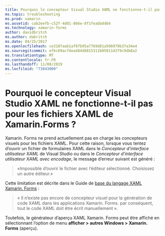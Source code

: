 ```yaml
---
title: Pourquoi le concepteur Visual Studio XAML ne fonctionne-t-il pas pour les fichiers XAML de Xamarin.Forms ?
ms.topic: troubleshooting
ms.prod: xamarin
ms.assetid: cab2eefb-c52f-4d81-866e-8f1feabbdd64
ms.technology: xamarin-forms
author: davidbritch
ms.author: dabritch
ms.date: 04/25/2017
ms.openlocfilehash: ce318faab1af07b95a7769d81a506979b37a34e4
ms.sourcegitcommit: efbc69acf4ea484d8815311b058114379c9db8a2
ms.translationtype: MT
ms.contentlocale: fr-FR
ms.lasthandoff: 11/08/2019
ms.locfileid: "73843000"
---
```

# <a name="why-doesnt-the-visual-studio-xaml-designer-work-for-xamarinforms-xaml-files"></a>Pourquoi le concepteur Visual Studio XAML ne fonctionne-t-il pas pour les fichiers XAML de Xamarin.Forms ?

Xamarin. Forms ne prend actuellement pas en charge les concepteurs visuels pour les fichiers XAML. Pour cette raison, lorsque vous tentez d’ouvrir un fichier de formulaires XAML dans le *Concepteur d’interface utilisateur XAML* de Visual Studio ou dans le *Concepteur d’interface utilisateur XAML avec encodage*, le message d’erreur suivant est généré :

> «Impossible d’ouvrir le fichier avec l’éditeur sélectionné. Choisissez un autre éditeur.»

Cette limitation est décrite dans le Guide de [base du langage XAML Xamarin. Forms](~/xamarin-forms/xaml/xaml-basics/index.md) :

> « Il n’existe pas encore de concepteur visuel pour la génération de code XAML dans les applications Xamarin. Forms. par conséquent, tout le code XAML doit être écrit manuellement ».

Toutefois, le générateur d’aperçu XAML Xamarin. Forms peut être affiché en sélectionnant l’option de menu **afficher > autres Windows > Xamarin. Forms** (aperçu).
